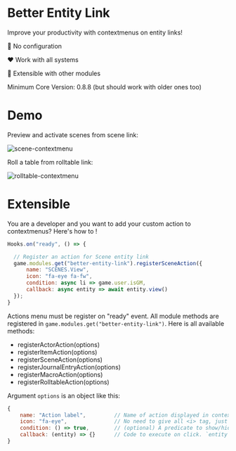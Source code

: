 # Better Entity Link
Improve your productivity with contextmenus on entity links!


🚀 No configuration

❤️ Work with all systems

🤝 Extensible with other modules

Minimum Core Version: 0.8.8 (but should work with older ones too)

# Demo

Preview and activate scenes from scene link:

![scene-contextmenu](https://user-images.githubusercontent.com/1334405/128219650-8399151c-f701-4833-b3c9-1d0cca8e45e7.gif)

Roll a table from rolltable link:

![rolltable-contextmenu](https://user-images.githubusercontent.com/1334405/128219658-64f18131-a46f-4ec2-838c-9ff8afd3c21e.gif)

# Extensible

You are a developer and you want to add your custom action to contextmenus? Here's how to !
```js
Hooks.on("ready", () => {

  // Register an action for Scene entity link
  game.modules.get("better-entity-link").registerSceneAction({
      name: "SCENES.View",
      icon: "fa-eye fa-fw",
      condition: async li => game.user.isGM,
      callback: async entity => await entity.view()
  });
}
```

Actions menu must be register on "ready" event. All module methods are registered in `game.modules.get("better-entity-link")`. Here is all available methods:
  * registerActorAction(options)
  * registerItemAction(options)
  * registerSceneAction(options)
  * registerJournalEntryAction(options)
  * registerMacroAction(options)
  * registerRolltableAction(options)

Argument `options` is an object like this:
```js
{
    name: "Action label",         // Name of action displayed in contextmenu. Support i18n key.
    icon: "fa-eye",               // No need to give all <i> tag, just fot-awesome icon name. You can give multiple ones
    condition: () => true,        // (optional) A predicate to show/hide this action
    callback: (entity) => {}      // Code to execute on click. `entity` is resolved for you based on used register methods, id and pack in link
}
```
